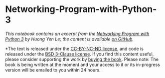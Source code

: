 # Networking-Program-with-Python-3
*This notebook contains an excerpt from the [Networking Program with Python 3](https://prohle.github.io/Networking-Program-with-Python-3/intro.html) by Huong Yen Le; the content is available [on GitHub](https://github.com/prohle/Networking-Program-with-Python-3).*

*The text is released under the [CC-BY-NC-ND license](https://creativecommons.org/licenses/by-nc-nd/3.0/us/legalcode), and code is released under the [BSD 3-Clause license](https://opensource.org/licenses/BSD-3-Clhttps://opensource.org/lcenses/BSD-3-Clause). If you find this content useful, please consider supporting the work by [buying the book](Please-send-your-payment-of-$19.99-to-prohle@gmail.com). Please note: The book is being written at the moment and your access to it or its in-progress version will be emailed to you within 24 hours.
